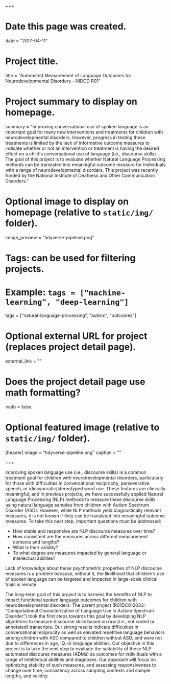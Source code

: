 +++
# Date this page was created.
date = "2017-04-11"

# Project title.
title = "Automated Measurement of Language Outcomes for Neurodevelopmental Disorders - NIDCD R01"

# Project summary to display on homepage.
summary = "Improving conversational use of spoken language is an important goal for many new interventions and treatments for children with neurodevelopmental disorders. However, progress in testing these treatments is limited by the lack of informative outcome measures to indicate whether or not an intervention or treatment is having the desired effect on a child's conversational use of language (i.e., discourse skills). The goal of this project is to evaluate whether Natural Language Processing methods can be translated into meaningful outcome measure for individuals with a range of neurodevelopmental disorders. This project was recently funded by the National Institute of Deafness and Other Communication Disorders."

# Optional image to display on homepage (relative to `static/img/` folder).
image_preview = "tidyverse-pipeline.png"

# Tags: can be used for filtering projects.
# Example: `tags = ["machine-learning", "deep-learning"]`
tags = ["natural-language-processing", "autism", "outcomes"]

# Optional external URL for project (replaces project detail page).
external_link = ""

# Does the project detail page use math formatting?
math = false

# Optional featured image (relative to `static/img/` folder).
[header]
image = "tidyverse-pipeline.png"
caption = ""

+++

Improving spoken language use (i.e., discourse skills) is a common treatment goal for children with neurodevelopmental disorders, particularly for those with difficulties in conversational reciprocity, perseverative speech, or idiosyncratic/stereotyped word use. These features are clinically meaningful, and in previous projects, we have successfully applied Natural Language Processing (NLP) methods to measure these discourse skills using natural language samples from children with Autism Spectrum Disorder (ASD). However, while NLP methods yield diagnostically relevant measures, it is not known if they can be translated into meaningful outcome measures. To take this next step, important questions must be addressed: 

* How stable and responsive are NLP discourse measures over time? 
* How consistent are the measures across different measurement contexts and lengths? 
* What is their validity? 
* To what degree are measures impacted by general language or intellectual abilities? 

Lack of knowledge about these psychometric properties of NLP discourse measures is a problem because, without it, the likelihood that children’s use of spoken language can be targeted and impacted in large-scale clinical trials is remote.

The long-term goal of this project is to harness the benefits of NLP to impact functional spoken language outcomes for children with neurodevelopmental disorders. The parent project (R01DC012033: “Computational Characterization of Language Use in Autism Spectrum Disorder”) took the first steps towards this goal by developing NLP algorithms to measure discourse skills based on raw (i.e., not coded or annotated) transcripts. Our strong results indicate difficulties in conversational reciprocity as well as elevated repetitive language behaviors among children with ASD compared to children without ASD, and were not due to differences in age, IQ, or language abilities. Our objective in this project is to take the next step to evaluate the suitability of these NLP automated discourse measures (ADMs) as outcomes for individuals with a range of intellectual abilities and diagnoses. Our approach will focus on optimizing stability of such measures, and assessing responsiveness to change over time, consistency across sampling contexts and sample lengths, and validity. 